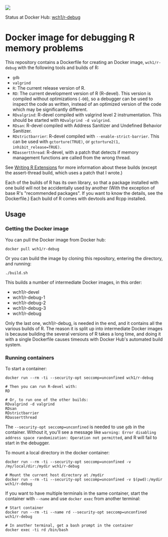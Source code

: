 [![](https://images.microbadger.com/badges/image/wch1/r-debug.svg)](https://microbadger.com/images/wch1/r-debug)

Status at Docker Hub: [wch1/r-debug](https://hub.docker.com/r/wch1/r-debug/)


Docker image for debugging R memory problems
============================================

This repository contains a Dockerfile for creating an Docker image, `wch1/r-debug` with the following tools and builds of R:

* `gdb`
* `valgrind`
* `R`: The current release version of R.
* `RD`: The current development version of R (R-devel). This version is compiled without optimizations (`-O0`), so a debugger can be used to inspect the code as written, instead of an optimized version of the code which may be significantly different.
* `RDvalgrind`: R-devel compiled with valgrind level 2 instrumentation. This should be started with `RDvalgrind -d valgrind`.
* `RDsan`: R-devel compiled with Address Sanitizer and Undefined Behavior Sanitizer.
* `RDstrictbarrier`: R-devel compiled with `--enable-strict-barrier`. This can be used with `gctorture(TRUE)`, or `gctorture2(1, inhibit_release=TRUE)`.
* `RDassertthread`: R-devel, with a patch that detects if memory management functions are called from the wrong thread.

See [Writing R Extensions](https://cran.r-project.org/doc/manuals/r-release/R-exts.html#Checking-memory-access) for more information about these builds (except the assert-thread build, which uses a patch that I wrote.)

Each of the builds of R has its own library, so that a package installed with one build will not be accidentally used by another (With the exception of base R's "recommended packages". If you want to know the details, see the Dockerfile.) Each build of R comes with devtools and Rcpp installed.


## Usage


### Getting the Docker image

You can pull the Docker image from Docker hub:

```
docker pull wch1/r-debug
```

Or you can build the image by cloning this repository, entering the directory, and running:

```
./build.sh
```

This builds a number of intermediate Docker images, in this order:

* wch1/r-devel
* wch1/r-debug-1
* wch1/r-debug-2
* wch1/r-debug-3
* wch1/r-debug

Only the last one, wch1/r-debug, is needed in the end, and it contains all the various builds of R. The reason it is split up into intermediate Docker images is because building the several versions of R takes a long time, and doing it with a single Dockerfile causes timeouts with Docker Hub's automated build system.


### Running containers

To start a container:

```
docker run --rm -ti --security-opt seccomp=unconfined wch1/r-debug

# Then you can run R-devel with:
RD

# Or, to run one of the other builds:
RDvalgrind -d valgrind
RDsan
RDstrictbarrier
RDassertthread
```

The `--security-opt seccomp=unconfined` is needed to use `gdb` in the container. Without it, you'll see a message like `warning: Error disabling address space randomization: Operation not permitted`, and R will fail to start in the debugger.


To mount a local directory in the docker container:

```
docker run --rm -ti --security-opt seccomp=unconfined -v /my/local/dir:/mydir wch1/r-debug

# Mount the current host directory at /mydir
docker run --rm -ti --security-opt seccomp=unconfined -v $(pwd):/mydir wch1/r-debug
```


If you want to have multiple terminals in the same container, start the container with `--name` and use `docker exec` from another terminal:

```
# Start container
docker run --rm -ti --name rd --security-opt seccomp=unconfined wch1/r-debug

# In another terminal, get a bash prompt in the container
docker exec -ti rd /bin/bash
```
